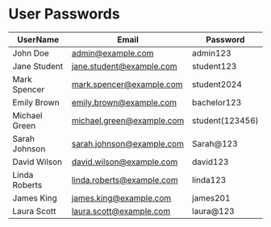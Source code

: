 # User Passwords

| UserName      | Email                     | Password        |
| ------------- | ------------------------- | --------------- |
| John Doe      | admin@example.com         | admin123        |
| Jane Student  | jane.student@example.com  | student123      |
| Mark Spencer  | mark.spencer@example.com  | student2024     |
| Emily Brown   | emily.brown@example.com   | bachelor123     |
| Michael Green | michael.green@example.com | student(123456) |
| Sarah Johnson | sarah.johnson@example.com | Sarah@123       |
| David Wilson  | david.wilson@example.com  | david123        |
| Linda Roberts | linda.roberts@example.com | linda123        |
| James King    | james.king@example.com    | james201        |
| Laura Scott   | laura.scott@example.com   | laura@123       |
